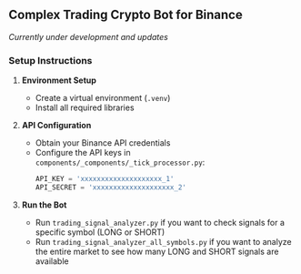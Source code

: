 
## Complex Trading Crypto Bot for Binance

*Currently under development and updates*

### Setup Instructions

1. **Environment Setup**
    - Create a virtual environment (`.venv`)
    - Install all required libraries

2. **API Configuration**
    - Obtain your Binance API credentials
    - Configure the API keys in `components/_components/_tick_processor.py`:
      ```python
      API_KEY = 'xxxxxxxxxxxxxxxxxxxx_1'
      API_SECRET = 'xxxxxxxxxxxxxxxxxxxx_2'
      ```

3. **Run the Bot**
    - Run `trading_signal_analyzer.py` if you want to check signals for a specific symbol (LONG or SHORT)
    - Run `trading_signal_analyzer_all_symbols.py` if you want to analyze the entire market to see how many LONG and SHORT signals are available
